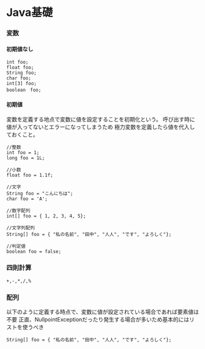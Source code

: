 # Java基礎

### 変数

#### 初期値なし
```
int foo;
float foo;
String foo;
char foo;
int[3] foo;
boolean　foo;
```

#### 初期値

変数を定義する地点で変数に値を設定することを初期化という。
呼び出す時に値が入ってないとエラーになってしまうため
極力変数を定義したら値を代入しておくこと。

```
//整数
int foo = 1;
long foo = 1L;

//小数
float foo = 1.1f;

//文字
String foo = "こんにちは";
char foo = 'A';

//数字配列
int[] foo = { 1, 2, 3, 4, 5};

//文字列配列
String[] foo = { "私の名前", "田中", "人人", "です", "よろしく"};

//判定値
boolean foo = false;
```

### 四則計算

```
+,-,*,/,%
```

### 配列

以下のように定義する時点で、変数に値が設定されている場合であれば要素値は不要
正直、NullpointExceptionだったり発生する場合が多いため基本的にはリストを使うべき
```
String[] foo = { "私の名前", "田中", "人人", "です", "よろしく"};
```

